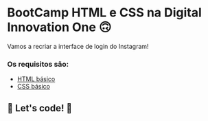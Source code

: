 # BootCamp HTML e CSS na Digital Innovation One 🙃

Vamos a recriar  a interface de login do Instagram!

 

### Os requisitos são:

* [HTML básico](https://www.w3schools.com/html/)
* [CSS básico](https://developer.mozilla.org/pt-BR/docs/Web/CSS)

## 🚀 Let's code! 🚀
